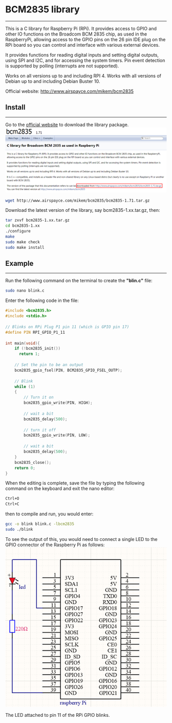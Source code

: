 # BCM2835 library          
-----------------
This is a C library for Raspberry Pi (RPi). It provides access to GPIO and other IO functions on the Broadcom BCM 2835 chip, as used in the RaspberryPi, allowing access to the GPIO pins on the 26 pin IDE plug on the RPi board so you can control and interface with various external devices.  

It provides functions for reading digital inputs and setting digital outputs, using SPI and I2C, and for accessing the system timers. Pin event detection is supported by polling (interrupts are not supported).  

Works on all versions up to and including RPI 4. Works with all versions of Debian up to and including Debian Buster 10.  

Official website: http://www.airspayce.com/mikem/bcm2835  

## Install   
----------
Go to the [official website](http://www.airspayce.com/mikem/bcm2835) to download the library package.     
![Img](./img/1img.png)
```bash
wget http://www.airspayce.com/mikem/bcm2835/bcm2835-1.71.tar.gz
```

Download the latest version of the library, say bcm2835-1.xx.tar.gz, then:  
```bash
tar zxvf bcm2835-1.xx.tar.gz
cd bcm2835-1.xx
./configure
make
sudo make check
sudo make install
```

## Example            
----------
Run the following command on the terminal to create the **"blin.c"** file:  
```bash
sudo nano blink.c  
```

Enter the following code in the file:  
```c
#include <bcm2835.h>
#include <stdio.h>
 
// Blinks on RPi Plug P1 pin 11 (which is GPIO pin 17)
#define PIN RPI_GPIO_P1_11
 
int main(void){
    if (!bcm2835_init())
      return 1;
 
    // Set the pin to be an output
    bcm2835_gpio_fsel(PIN, BCM2835_GPIO_FSEL_OUTP);
 
    // Blink
    while (1)
    {
        // Turn it on
        bcm2835_gpio_write(PIN, HIGH);
        
        // wait a bit
        bcm2835_delay(500);
        
        // turn it off
        bcm2835_gpio_write(PIN, LOW);
        
        // wait a bit
        bcm2835_delay(500);
    }
    bcm2835_close();
    return 0;
}
```
When the editing is complete, save the file by typing the following command on the keyboard and exit the nano editor:  
```bash
Ctrl+O
Ctrl+C
```

then to compile and run, you would enter:  
```bash
gcc -o blink blink.c -lbcm2835
sudo ./blink
```

To see the output of this, you would need to connect a single LED to the GPIO connector of the Raspberry Pi as follows:    
![Img](./img/2img.png)   

The LED attached to pin 11 of the RPi GPIO blinks.  

